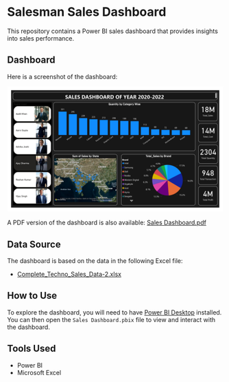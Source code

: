 # Salesman Sales Dashboard

This repository contains a Power BI sales dashboard that provides insights into sales performance.

## Dashboard

Here is a screenshot of the dashboard:

![Sales Dashboard](Sales_Dashboard_page.jpg)

A PDF version of the dashboard is also available: [Sales Dashboard.pdf](Sales%20Dashboard.pdf)

## Data Source

The dashboard is based on the data in the following Excel file:

*   [Complete_Techno_Sales_Data-2.xlsx](Complete_Techno_Sales_Data-2.xlsx)

## How to Use

To explore the dashboard, you will need to have [Power BI Desktop](https://powerbi.microsoft.com/en-us/desktop/) installed. You can then open the `Sales Dashboard.pbix` file to view and interact with the dashboard.

## Tools Used

*   Power BI
*   Microsoft Excel

